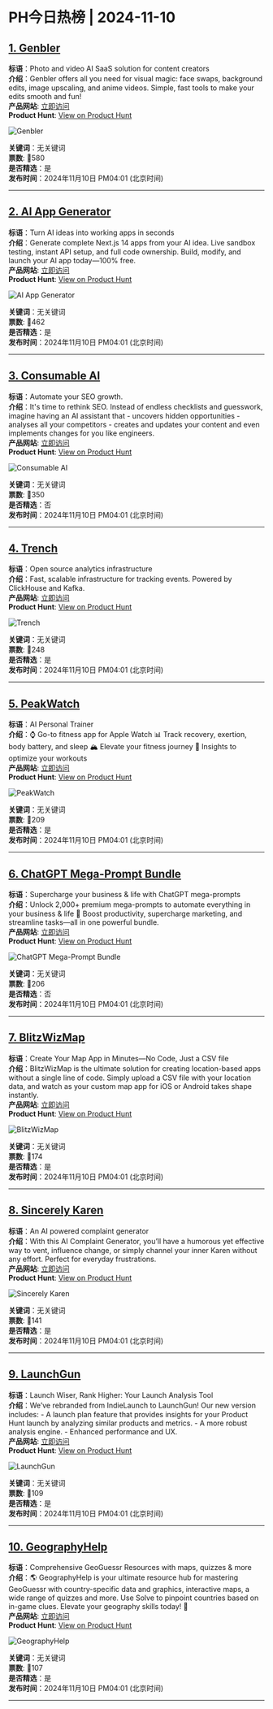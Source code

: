 # PH今日热榜 | 2024-11-10

## [1. Genbler](https://www.producthunt.com/posts/genbler?utm_campaign=producthunt-api&utm_medium=api-v2&utm_source=Application%3A+linewalker+%28ID%3A+135281%29)  
**标语**：Photo and video AI SaaS solution for content creators  
**介绍**：Genbler offers all you need for visual magic: face swaps, background edits, image upscaling, and anime videos. Simple, fast tools to make your edits smooth and fun!  
**产品网站**: [立即访问](https://www.producthunt.com/r/4OOXBYSJ4AWQI2?utm_campaign=producthunt-api&utm_medium=api-v2&utm_source=Application%3A+linewalker+%28ID%3A+135281%29)  
**Product Hunt**: [View on Product Hunt](https://www.producthunt.com/posts/genbler?utm_campaign=producthunt-api&utm_medium=api-v2&utm_source=Application%3A+linewalker+%28ID%3A+135281%29)  

![Genbler](https://ph-files.imgix.net/59d9ceb4-e523-40bf-8abb-0adba4ebfe26.png?auto=format&fit=crop&frame=1&h=512&w=1024)  

**关键词**：无关键词  
**票数**: 🔺580  
**是否精选**：是  
**发布时间**：2024年11月10日 PM04:01 (北京时间)  

---

## [2. AI App Generator](https://www.producthunt.com/posts/ai-app-generator?utm_campaign=producthunt-api&utm_medium=api-v2&utm_source=Application%3A+linewalker+%28ID%3A+135281%29)  
**标语**：Turn AI ideas into working apps in seconds  
**介绍**：Generate complete Next.js 14 apps from your AI idea. Live sandbox testing, instant API setup, and full code ownership. Build, modify, and launch your AI app today—100% free.  
**产品网站**: [立即访问](https://www.producthunt.com/r/NMAVSLI54GWH3P?utm_campaign=producthunt-api&utm_medium=api-v2&utm_source=Application%3A+linewalker+%28ID%3A+135281%29)  
**Product Hunt**: [View on Product Hunt](https://www.producthunt.com/posts/ai-app-generator?utm_campaign=producthunt-api&utm_medium=api-v2&utm_source=Application%3A+linewalker+%28ID%3A+135281%29)  

![AI App Generator](https://ph-files.imgix.net/084cff15-d57b-4f32-813d-7e2b849243ea.png?auto=format&fit=crop&frame=1&h=512&w=1024)  

**关键词**：无关键词  
**票数**: 🔺462  
**是否精选**：是  
**发布时间**：2024年11月10日 PM04:01 (北京时间)  

---

## [3. Consumable AI](https://www.producthunt.com/posts/consumable-ai?utm_campaign=producthunt-api&utm_medium=api-v2&utm_source=Application%3A+linewalker+%28ID%3A+135281%29)  
**标语**：Automate your SEO growth.  
**介绍**：It's time to rethink SEO. Instead of endless checklists and guesswork, imagine having an AI assistant that - uncovers hidden opportunities - analyses all your competitors - creates and updates your content and even implements changes for you like engineers.  
**产品网站**: [立即访问](https://www.producthunt.com/r/FJASIO3EOXQO46?utm_campaign=producthunt-api&utm_medium=api-v2&utm_source=Application%3A+linewalker+%28ID%3A+135281%29)  
**Product Hunt**: [View on Product Hunt](https://www.producthunt.com/posts/consumable-ai?utm_campaign=producthunt-api&utm_medium=api-v2&utm_source=Application%3A+linewalker+%28ID%3A+135281%29)  

![Consumable AI](https://ph-files.imgix.net/cec3a3a0-7001-469e-b0d7-305ca24285db.png?auto=format&fit=crop&frame=1&h=512&w=1024)  

**关键词**：无关键词  
**票数**: 🔺350  
**是否精选**：否  
**发布时间**：2024年11月10日 PM04:01 (北京时间)  

---

## [4. Trench](https://www.producthunt.com/posts/trench?utm_campaign=producthunt-api&utm_medium=api-v2&utm_source=Application%3A+linewalker+%28ID%3A+135281%29)  
**标语**：Open source analytics infrastructure  
**介绍**：Fast, scalable infrastructure for tracking events. Powered by ClickHouse and Kafka.  
**产品网站**: [立即访问](https://www.producthunt.com/r/3BFPD5BWEPJ2BZ?utm_campaign=producthunt-api&utm_medium=api-v2&utm_source=Application%3A+linewalker+%28ID%3A+135281%29)  
**Product Hunt**: [View on Product Hunt](https://www.producthunt.com/posts/trench?utm_campaign=producthunt-api&utm_medium=api-v2&utm_source=Application%3A+linewalker+%28ID%3A+135281%29)  

![Trench](https://ph-files.imgix.net/914b5e51-58f8-494a-be4c-c99bb8ab7cdd.png?auto=format&fit=crop&frame=1&h=512&w=1024)  

**关键词**：无关键词  
**票数**: 🔺248  
**是否精选**：是  
**发布时间**：2024年11月10日 PM04:01 (北京时间)  

---

## [5. PeakWatch](https://www.producthunt.com/posts/peakwatch?utm_campaign=producthunt-api&utm_medium=api-v2&utm_source=Application%3A+linewalker+%28ID%3A+135281%29)  
**标语**：AI Personal Trainer  
**介绍**：⌚️ Go-to fitness app for Apple Watch 📊 Track recovery, exertion, body battery, and sleep 🏔️ Elevate your fitness journey 🔄 Insights to optimize your workouts  
**产品网站**: [立即访问](https://www.producthunt.com/r/N73FGYNXRARSWA?utm_campaign=producthunt-api&utm_medium=api-v2&utm_source=Application%3A+linewalker+%28ID%3A+135281%29)  
**Product Hunt**: [View on Product Hunt](https://www.producthunt.com/posts/peakwatch?utm_campaign=producthunt-api&utm_medium=api-v2&utm_source=Application%3A+linewalker+%28ID%3A+135281%29)  

![PeakWatch](https://ph-files.imgix.net/c0164f22-96dd-4d68-9d77-12831c9eb6ef.png?auto=format&fit=crop&frame=1&h=512&w=1024)  

**关键词**：无关键词  
**票数**: 🔺209  
**是否精选**：是  
**发布时间**：2024年11月10日 PM04:01 (北京时间)  

---

## [6. ChatGPT Mega-Prompt Bundle](https://www.producthunt.com/posts/chatgpt-mega-prompt-bundle?utm_campaign=producthunt-api&utm_medium=api-v2&utm_source=Application%3A+linewalker+%28ID%3A+135281%29)  
**标语**：Supercharge your business & life with ChatGPT mega-prompts  
**介绍**：Unlock 2,000+ premium mega-prompts to automate everything in your business & life 🚀 Boost productivity, supercharge marketing, and streamline tasks—all in one powerful bundle.  
**产品网站**: [立即访问](https://www.producthunt.com/r/MH5J7BVTV4YII2?utm_campaign=producthunt-api&utm_medium=api-v2&utm_source=Application%3A+linewalker+%28ID%3A+135281%29)  
**Product Hunt**: [View on Product Hunt](https://www.producthunt.com/posts/chatgpt-mega-prompt-bundle?utm_campaign=producthunt-api&utm_medium=api-v2&utm_source=Application%3A+linewalker+%28ID%3A+135281%29)  

![ChatGPT Mega-Prompt Bundle](https://ph-files.imgix.net/5b3f3071-04f8-4a11-b8be-38bb46ff6014.png?auto=format&fit=crop&frame=1&h=512&w=1024)  

**关键词**：无关键词  
**票数**: 🔺206  
**是否精选**：否  
**发布时间**：2024年11月10日 PM04:01 (北京时间)  

---

## [7. BlitzWizMap](https://www.producthunt.com/posts/blitzwizmap?utm_campaign=producthunt-api&utm_medium=api-v2&utm_source=Application%3A+linewalker+%28ID%3A+135281%29)  
**标语**：Create Your Map App in Minutes—No Code, Just a CSV file  
**介绍**：BlitzWizMap is the ultimate solution for creating location-based apps without a single line of code. Simply upload a CSV file with your location data, and watch as your custom map app for iOS or Android takes shape instantly.  
**产品网站**: [立即访问](https://www.producthunt.com/r/E2ZGWGTVRZBJNM?utm_campaign=producthunt-api&utm_medium=api-v2&utm_source=Application%3A+linewalker+%28ID%3A+135281%29)  
**Product Hunt**: [View on Product Hunt](https://www.producthunt.com/posts/blitzwizmap?utm_campaign=producthunt-api&utm_medium=api-v2&utm_source=Application%3A+linewalker+%28ID%3A+135281%29)  

![BlitzWizMap](https://ph-files.imgix.net/b670853c-a994-47e1-ab92-1a018118d0d0.png?auto=format&fit=crop&frame=1&h=512&w=1024)  

**关键词**：无关键词  
**票数**: 🔺174  
**是否精选**：是  
**发布时间**：2024年11月10日 PM04:01 (北京时间)  

---

## [8. Sincerely Karen](https://www.producthunt.com/posts/sincerely-karen?utm_campaign=producthunt-api&utm_medium=api-v2&utm_source=Application%3A+linewalker+%28ID%3A+135281%29)  
**标语**：An AI powered complaint generator  
**介绍**：With this AI Complaint Generator, you’ll have a humorous yet effective way to vent, influence change, or simply channel your inner Karen without any effort. Perfect for everyday frustrations.  
**产品网站**: [立即访问](https://www.producthunt.com/r/3EDXQASC46VCRP?utm_campaign=producthunt-api&utm_medium=api-v2&utm_source=Application%3A+linewalker+%28ID%3A+135281%29)  
**Product Hunt**: [View on Product Hunt](https://www.producthunt.com/posts/sincerely-karen?utm_campaign=producthunt-api&utm_medium=api-v2&utm_source=Application%3A+linewalker+%28ID%3A+135281%29)  

![Sincerely Karen](https://ph-files.imgix.net/25b958ab-f4a8-4551-a1d7-8238db619ae5.png?auto=format&fit=crop&frame=1&h=512&w=1024)  

**关键词**：无关键词  
**票数**: 🔺141  
**是否精选**：是  
**发布时间**：2024年11月10日 PM04:01 (北京时间)  

---

## [9. LaunchGun](https://www.producthunt.com/posts/launchgun-1?utm_campaign=producthunt-api&utm_medium=api-v2&utm_source=Application%3A+linewalker+%28ID%3A+135281%29)  
**标语**：Launch Wiser, Rank Higher: Your Launch Analysis Tool  
**介绍**：We’ve rebranded from IndieLaunch to LaunchGun! Our new version includes: - A launch plan feature that provides insights for your Product Hunt launch by analyzing similar products and metrics. - A more robust analysis engine. - Enhanced performance and UX.  
**产品网站**: [立即访问](https://www.producthunt.com/r/5IL73NJ5ZN76AM?utm_campaign=producthunt-api&utm_medium=api-v2&utm_source=Application%3A+linewalker+%28ID%3A+135281%29)  
**Product Hunt**: [View on Product Hunt](https://www.producthunt.com/posts/launchgun-1?utm_campaign=producthunt-api&utm_medium=api-v2&utm_source=Application%3A+linewalker+%28ID%3A+135281%29)  

![LaunchGun](https://ph-files.imgix.net/6d705049-9639-4910-9858-22cd534629d0.jpeg?auto=format&fit=crop&frame=1&h=512&w=1024)  

**关键词**：无关键词  
**票数**: 🔺109  
**是否精选**：是  
**发布时间**：2024年11月10日 PM04:01 (北京时间)  

---

## [10. GeographyHelp](https://www.producthunt.com/posts/geographyhelp?utm_campaign=producthunt-api&utm_medium=api-v2&utm_source=Application%3A+linewalker+%28ID%3A+135281%29)  
**标语**：Comprehensive GeoGuessr Resources with maps, quizzes & more  
**介绍**：🌎 GeographyHelp is your ultimate resource hub for mastering GeoGuessr with country-specific data and graphics, interactive maps, a wide range of quizzes and more. Use Solve to pinpoint countries based on in-game clues. Elevate your geography skills today! 🚀  
**产品网站**: [立即访问](https://www.producthunt.com/r/BEK6GBSJSKEWNA?utm_campaign=producthunt-api&utm_medium=api-v2&utm_source=Application%3A+linewalker+%28ID%3A+135281%29)  
**Product Hunt**: [View on Product Hunt](https://www.producthunt.com/posts/geographyhelp?utm_campaign=producthunt-api&utm_medium=api-v2&utm_source=Application%3A+linewalker+%28ID%3A+135281%29)  

![GeographyHelp](https://ph-files.imgix.net/c728f1ff-12ff-42b7-986f-8edb31baf807.jpeg?auto=format&fit=crop&frame=1&h=512&w=1024)  

**关键词**：无关键词  
**票数**: 🔺107  
**是否精选**：是  
**发布时间**：2024年11月10日 PM04:01 (北京时间)  

---

